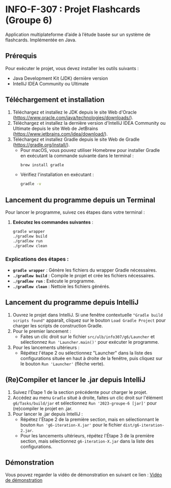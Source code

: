 # INFO-F-307 : Projet Flashcards (Groupe 6)
Application multiplateforme d’aide à l’étude basée sur un système de flashcards. Implémentée en Java.

## Prérequis
Pour exécuter le projet, vous devez installer les outils suivants :

- Java Development Kit (JDK) dernière version
- IntelliJ IDEA Community ou Ultimate

## Téléchargement et installation

1. Téléchargez et installez le JDK depuis le site Web d'Oracle (https://www.oracle.com/java/technologies/downloads/).
2. Téléchargez et installez la dernière version d'IntelliJ IDEA Community ou Ultimate depuis le site Web de JetBrains (https://www.jetbrains.com/idea/download/).
3. Téléchargez et installez Gradle depuis le site Web de Gradle (https://gradle.org/install/).
   - Pour macOS, vous pouvez utiliser Homebrew pour installer Gradle en exécutant la commande suivante dans le terminal :
     ```bash
     brew install gradle
     ```
   - Vérifiez l'installation en exécutant :
     ```bash
     gradle -v
     ```
## Lancement du programme depuis un Terminal

Pour lancer le programme, suivez ces étapes dans votre terminal :

1. **Exécutez les commandes suivantes** :
   ```bash
   gradle wrapper
   ./gradlew build
   ./gradlew run
   ./gradlew clean

### Explications des étapes :
- **`gradle wrapper`** : Génère les fichiers du wrapper Gradle nécessaires.
- **`./gradlew build`** : Compile le projet et crée les fichiers nécessaires.
- **`./gradlew run`** : Exécute le programme.
- **`./gradlew clean`** : Nettoie les fichiers générés.

## Lancement du programme depuis IntelliJ
1. Ouvrez le projet dans IntelliJ. Si une fenêtre contextuelle ```"Gradle build scripts found"``` apparaît, cliquez sur le bouton ```Load Gradle Project``` pour charger les scripts de construction Gradle.
2. Pour le premier lancement :
    - Faites un clic droit sur le fichier ```src/ulb/info307/g6/Launcher``` et sélectionnez ```Run 'Launcher.main()'``` pour exécuter le programme.
3. Pour les lancements ultérieurs :
    - Répétez l'étape 2 ou sélectionnez "Launcher" dans la liste des configurations située en haut à droite de la fenêtre, puis cliquez sur le bouton ```Run 'Launcher'``` (flèche verte).

## (Re)Compiler et lancer le .jar depuis IntelliJ
1. Suivez l'Étape 1 de la section précédente pour charger le projet.
2. Accédez au menu ```Gradle``` situé à droite, faites un clic droit sur l'élément ```g6/Tasks/build/jar``` et sélectionnez ```Run '2023-groupe-6 [jar]'``` pour (re)compiler le projet en .jar.
3. Pour lancer le .jar depuis IntelliJ :
    - Répétez l'Étape 2 de la première section, mais en sélectionnant le bouton ```Run 'g6-iteration-X.jar'``` pour le fichier ```dist/g6-iteration-2.jar```.
    - Pour les lancements ultérieurs, répétez l'Étape 3 de la première section, mais sélectionnez ```g6-iteration-X.jar``` dans la liste des configurations.

## Démonstration

Vous pouvez regarder la vidéo de démonstration en suivant ce lien : [Vidéo de démonstration](https://drive.google.com/file/d/1AGy0uTqzqWNkNYC6KYpwlQo-1JpCte2r/view?usp=share_link)
